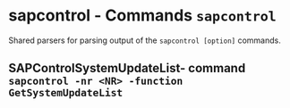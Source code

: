 sapcontrol - Commands ``sapcontrol``
====================================
Shared parsers for parsing output of the ``sapcontrol [option]`` commands.

SAPControlSystemUpdateList- command ``sapcontrol -nr <NR> -function GetSystemUpdateList``
-----------------------------------------------------------------------------------------